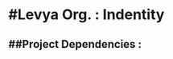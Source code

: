 ﻿#Levya Org. : Indentity
=======================

##Project Dependencies :
------------------------
